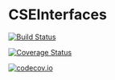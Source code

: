 # CSEInterfaces

[![Build Status](https://travis-ci.org/jehicken/CSEInterfaces.jl.svg?branch=master)](https://travis-ci.org/jehicken/CSEInterfaces.jl)

[![Coverage Status](https://coveralls.io/repos/jehicken/CSEInterfaces.jl/badge.svg?branch=master&service=github)](https://coveralls.io/github/jehicken/CSEInterfaces.jl?branch=master)

[![codecov.io](http://codecov.io/github/jehicken/CSEInterfaces.jl/coverage.svg?branch=master)](http://codecov.io/github/jehicken/CSEInterfaces.jl?branch=master)
